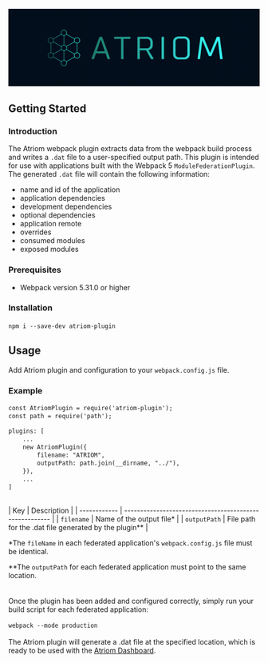 ![Atriom logo](/images/atriom-logo.png)

## Getting Started

### Introduction

The Atriom webpack plugin extracts data from the webpack build process and writes a `.dat` file to a user-specified output path. This plugin is intended for use with applications built with the Webpack 5 `ModuleFederationPlugin`.
The generated `.dat` file will contain the following information:

- name and id of the application
- application dependencies
- development dependencies
- optional dependencies
- application remote
- overrides
- consumed modules
- exposed modules

### Prerequisites

- Webpack version 5.31.0 or higher

### Installation

`npm i --save-dev atriom-plugin`

## Usage

Add Atriom plugin and configuration to your `webpack.config.js` file.

### Example

```
const AtriomPlugin = require('atriom-plugin');
const path = require('path');
```

```
plugins: [
    ...
    new AtriomPlugin({
        filename: "ATRIOM",
        outputPath: path.join(__dirname, "../"),
    }),
    ...
]
```
\
| Key | Description |
| ------------ | ------------------------------------------------------- |
| `filename` | Name of the output file\* |
| `outputPath` | File path for the .dat file generated by the plugin\*\* |

\*The `fileName` in each federated application's `webpack.config.js` file must be identical.

\*\*The `outputPath` for each federated application must point to the same location.  
\
\
Once the plugin has been added and configured correctly, simply run your build script for each federated application:

`webpack --mode production`
\
\
The Atriom plugin will generate a .dat file at the specified location, which is ready to be used with the [Atriom Dashboard](http://www.atriomdashboard.io).
